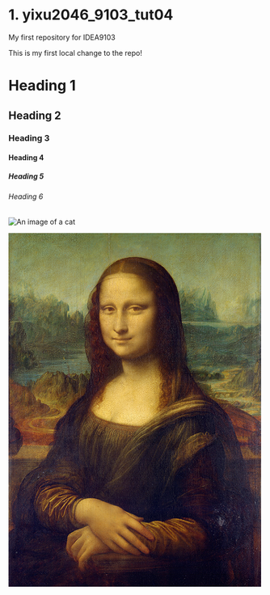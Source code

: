 # 1. yixu2046_9103_tut04
My first repository for IDEA9103

This is my first local change to the repo!

# Heading 1
## Heading 2
### Heading 3
#### Heading 4
##### Heading 5
###### Heading 6



![An image of a cat](http://placekitten.com/200/300)

![An image of Mona Lisa](assets/Mona_Lisa_by_Leonardo_da_Vinci_500_x_700.jpg)